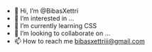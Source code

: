 - 👋 Hi, I’m @BibasXettri
- 👀 I’m interested in ...
- 🌱 I’m currently learning CSS
- 💞️ I’m looking to collaborate on ...
- 📫 How to reach me bibasxettriii@gmail.com

<!---
BibasXettri/BibasXettri is a ✨ special ✨ repository because its `README.md` (this file) appears on your GitHub profile.
You can click the Preview link to take a look at your changes.
--->
